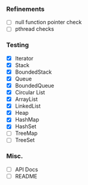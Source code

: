 ### Refinements
- [ ] null function pointer check
- [ ] pthread checks

### Testing
- [x] Iterator
- [x] Stack
- [x] BoundedStack
- [x] Queue
- [x] BoundedQueue
- [x] Circular List
- [x] ArrayList
- [x] LinkedList
- [x] Heap
- [x] HashMap
- [x] HashSet
- [ ] TreeMap
- [ ] TreeSet

### Misc.
- [ ] API Docs
- [ ] README
